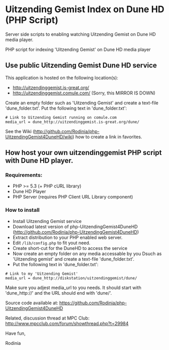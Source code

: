 Uitzending Gemist Index on Dune HD (PHP Script)
===============================================
Server side scripts to enabling watching Uitzending Gemist on Dune HD media player.

PHP script for indexing 'Uitzending Gemist' on Dune HD media player

## Use public Uitzending Gemist Dune HD service

This application is hosted on the following location(s):
* http://uitzendinggemist.is-great.org/
* http://uitzendinggemist.comule.com/ (Sorry, this MIRROR IS DOWN)

Create an empty folder such as 'Uitzending Gemist' and create a text-file 'dune_folder.txt'. 
Put the following text in 'dune_folder.txt':
```
# Link to Uitzending Gemist running on comule.com
media_url = dune_http://uitzendinggemist.is-great.org/dune/
```

See the Wiki (http://github.com/Rodinia/php-UitzendingGemist4DuneHD/wiki) how to create a link in favorites.

## How host your own uitzendinggemist PHP script with Dune HD player.
 
### Requirements:
* PHP >= 5.3 (+ PHP cURL library)
* Dune HD Player
* PHP Server (requires PHP Client URL Library component)

### How to install
* Install Uitzending Gemist service
 * Download latest version of php-UitzendingGemist4DuneHD (http://github.com/Rodinia/php-UitzendingGemist4DuneHD)
 * Extract distribution to your PHP enabled web server.
 * Edit `/lib/config.php` to fit yout need.
* Create short-cut for the DuneHD to access the service
 * Now create an empty folder on any media accessable by you Dsuch as 'Uitzending gemist' and create a text-file 'dune_folder.txt'. 
 * Put the following text in 'dune_folder.txt':
```
# Link to my 'Uitzending Gemist'  
media_url = dune_http://diskstation/uitzendinggemist/dune/
```

Make sure you adjest media_url to you needs.
It should start with 'dune_http://' and the URL should end with 'dune/'.

Source code available at: https://github.com/Rodinia/php-UitzendingGemist4DuneHD

Related, discussion thread at MPC Club: http://www.mpcclub.com/forum/showthread.php?t=29984

Have fun,

Rodinia



